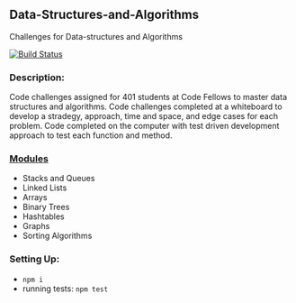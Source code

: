## Data-Structures-and-Algorithms
Challenges for Data-structures and Algorithms

[![Build Status](https://www.travis-ci.com/hingham/data-structures-and-algorithms.svg?branch=master)](https://www.travis-ci.com/hingham/data-structures-and-algorithms)

### Description:
Code challenges assigned for 401 students at Code Fellows to master data structures and algorithms.
Code challenges completed at a whiteboard to develop a stradegy, approach, time and space, and edge cases for each problem. Code completed on the computer with test driven development approach to test each function and method. 

### [Modules](https://github.com/hingham/data-structures-and-algorithms/tree/master/code-challenges)
* Stacks and Queues
* Linked Lists
* Arrays
* Binary Trees
* Hashtables
* Graphs 
* Sorting Algorithms

### Setting Up:
* `npm i`
* running tests: `npm test`







